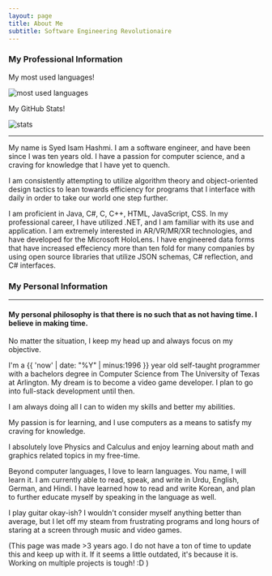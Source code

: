 ```yaml
---
layout: page
title: About Me
subtitle: Software Engineering Revolutionaire
---
```


### My Professional Information

My most used languages!

![most used languages](https://github-readme-stats.vercel.app/api/top-langs/?username=syedisamhashmi&theme=dark&count_private=true)

My GitHub Stats!

![stats](https://github-readme-stats.vercel.app/api?username=syedisamhashmi&show_icons=true&theme=dark&count_private=true)

---

My name is Syed Isam Hashmi.
I am a software engineer, and have been since I was ten years old. I have a passion for computer science, and a craving for knowledge that I have yet to quench.

I am consistently attempting to utilize algorithm theory and object-oriented design tactics to lean towards efficiency for programs that I interface with daily in order to take our world one step further.

I am proficient in Java, C#, C, C++, HTML, JavaScript, CSS.
In my professional career, I have utilized .NET, and I am familiar with its use and application.
I am extremely interested in AR/VR/MR/XR technologies, and have developed for the Microsoft HoloLens.
I have engineered data forms that have increased effeciency more than ten fold for many companies by using open source libraries that utilize JSON schemas, C# reflection, and C# interfaces.

### My Personal Information

---

#### My personal philosophy is that there is no such that as not having time. I believe in making time.

No matter the situation, I keep my head up and always focus on my objective.

I'm a {{ 'now' | date: "%Y" | minus:1996 }} year old self-taught programmer with a bachelors degree in Computer Science from The University of Texas at Arlington. My dream is to become a video game developer. I plan to go into full-stack development until then.

I am always doing all I can to widen my skills and better my abilities.

My passion is for learning, and I use computers as a means to satisfy my craving for knowledge.

I absolutely love Physics and Calculus and enjoy learning about math and graphics related topics in my free-time.

Beyond computer languages, I love to learn languages. You name, I will learn it.
I am currently able to read, speak, and write in Urdu, English, German, and Hindi.
I have learned how to read and write Korean, and plan to further educate myself by speaking in the language as well.

I play guitar okay-ish? I wouldn't consider myself anything better than average, but I let off my steam from frustrating programs and long hours of staring at a screen through music and video games.

(This page was made >3 years ago. I do not have a ton of time to update this and keep up with it. If it seems a little outdated, it's because it is. Working on multiple projects is tough! :D )
